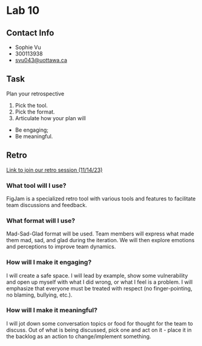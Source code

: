 # Lab 10
## Contact Info
* Sophie Vu
* 300113938
* svu043@uottawa.ca


## Task
Plan your retrospective
 1. Pick the tool.
 2. Pick the format.
 3. Articulate how your plan will
  * Be engaging;
  * Be meaningful.

    
## Retro
[Link to join our retro session (11/14/23)](https://www.figma.com/file/vjPnizS84xmUfNaIHasPhE/Sophie-%26-co%E2%80%99s-sprint-retro-(11%2F14%2F23)?type=whiteboard&node-id=14%3A357&t=WvbuyZ48vTAWz6HS-1)


### What tool will I use?
FigJam is a specialized retro tool with various tools and features to facilitate team discussions and feedback. 


### What format will I use?
Mad-Sad-Glad format will be used. Team members will express what made them mad, sad, and glad during the iteration. We will then explore emotions and perceptions to improve team dynamics.


### How will I make it engaging?
I will create a safe space. I will lead by example, show some vulnerability and open up myself with what I did wrong, or what I feel is a problem. I will emphasize that everyone must be treated with respect (no finger-pointing, no blaming, bullying, etc.). 


### How will I make it meaningful?
I will jot down some conversation topics or food for thought for the team to discuss. Out of what is being discussed, pick one and act on it - place it in the backlog as an action to change/implement something.
